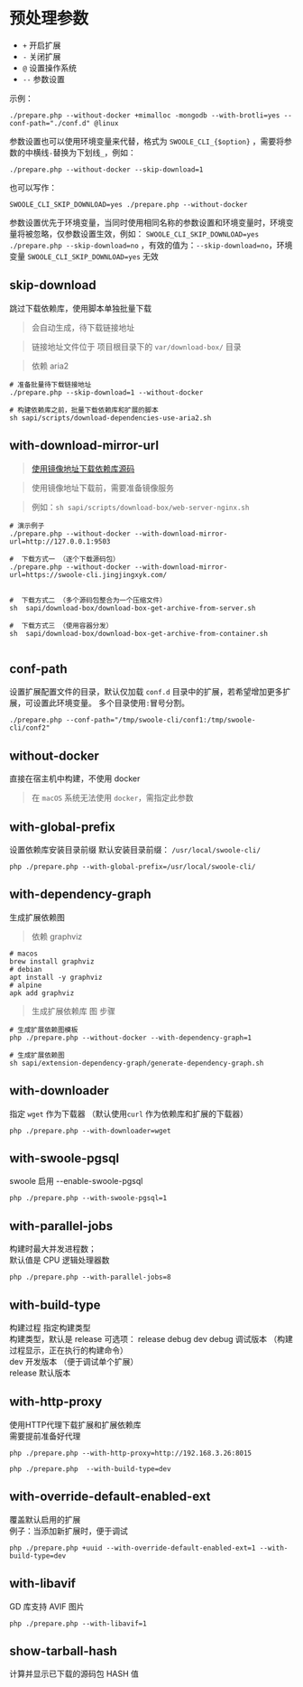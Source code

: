 预处理参数
=====

* `+` 开启扩展
* `-` 关闭扩展
* `@` 设置操作系统
* `--` 参数设置

示例：

```shell
./prepare.php --without-docker +mimalloc -mongodb --with-brotli=yes --conf-path="./conf.d" @linux
```

参数设置也可以使用环境变量来代替，格式为 `SWOOLE_CLI_{$option}`
，需要将参数的中横线`-`替换为下划线`_`，例如：

```shell
./prepare.php --without-docker --skip-download=1
```

也可以写作：

```shell
SWOOLE_CLI_SKIP_DOWNLOAD=yes ./prepare.php --without-docker
```

>
参数设置优先于环境变量，当同时使用相同名称的参数设置和环境变量时，环境变量将被忽略，仅参数设置生效，例如：
`SWOOLE_CLI_SKIP_DOWNLOAD=yes ./prepare.php --skip-download=no`
，有效的值为：`--skip-download=no`，环境变量 `SWOOLE_CLI_SKIP_DOWNLOAD=yes` 无效


skip-download
----
跳过下载依赖库，使用脚本单独批量下载


> 会自动生成，待下载链接地址

> 链接地址文件位于 项目根目录下的 `var/download-box/` 目录

> 依赖 aria2

```shell
# 准备批量待下载链接地址
./prepare.php --skip-download=1 --without-docker

# 构建依赖库之前，批量下载依赖库和扩展的脚本
sh sapi/scripts/download-dependencies-use-aria2.sh

```

with-download-mirror-url
----

> [使用镜像地址下载依赖库源码](/sapi/download-box/README.md)

> 使用镜像地址下载前，需要准备镜像服务

> 例如：`sh sapi/scripts/download-box/web-server-nginx.sh`

```shell
# 演示例子
./prepare.php --without-docker --with-download-mirror-url=http://127.0.0.1:9503

#  下载方式一 （逐个下载源码包）
./prepare.php --without-docker --with-download-mirror-url=https://swoole-cli.jingjingxyk.com/


#  下载方式二 （多个源码包整合为一个压缩文件）
sh  sapi/download-box/download-box-get-archive-from-server.sh

#  下载方式三 （使用容器分发）
sh  sapi/download-box/download-box-get-archive-from-container.sh


```

conf-path
----
设置扩展配置文件的目录，默认仅加载 `conf.d` 目录中的扩展，若希望增加更多扩展，可设置此环境变量。
多个目录使用`:`冒号分割。

```shell
./prepare.php --conf-path="/tmp/swoole-cli/conf1:/tmp/swoole-cli/conf2"
```

without-docker
----
直接在宿主机中构建，不使用 docker

> 在 `macOS` 系统无法使用 `docker`，需指定此参数

with-global-prefix
----
设置依赖库安装目录前缀
默认安装目录前缀： `/usr/local/swoole-cli/`

```shell
php ./prepare.php --with-global-prefix=/usr/local/swoole-cli/
```

with-dependency-graph
----
生成扩展依赖图

> 依赖 graphviz

```shell
# macos
brew install graphviz
# debian
apt install -y graphviz
# alpine
apk add graphviz
```

> 生成扩展依赖库 图 步骤

```shell
# 生成扩展依赖图模板
php ./prepare.php --without-docker --with-dependency-graph=1

# 生成扩展依赖图
sh sapi/extension-dependency-graph/generate-dependency-graph.sh

```

with-downloader
----
指定 `wget` 作为下载器 （默认使用`curl` 作为依赖库和扩展的下载器）

```shell
php ./prepare.php --with-downloader=wget
```

with-swoole-pgsql
----
swoole 启用 --enable-swoole-pgsql

```shell
php ./prepare.php --with-swoole-pgsql=1
```

with-parallel-jobs
----
构建时最大并发进程数；<br/>
默认值是 CPU 逻辑处理器数

```shell
php ./prepare.php --with-parallel-jobs=8
```

with-build-type
----
构建过程 指定构建类型<br/>
构建类型，默认是 release
可选项： release debug dev
debug 调试版本 （构建过程显示，正在执行的构建命令）<br/>
dev 开发版本 （便于调试单个扩展）<br/>
release 默认版本<br/>

with-http-proxy
----
使用HTTP代理下载扩展和扩展依赖库<br/>
需要提前准备好代理

```shell
php ./prepare.php --with-http-proxy=http://192.168.3.26:8015
```

```shell
php ./prepare.php  --with-build-type=dev
```

with-override-default-enabled-ext
----
覆盖默认启用的扩展<br/>
例子：当添加新扩展时，便于调试

```shell
php ./prepare.php +uuid --with-override-default-enabled-ext=1 --with-build-type=dev
```

with-libavif
---
GD 库支持 AVIF 图片

```shell
php ./prepare.php --with-libavif=1
```

show-tarball-hash
----
计算并显示已下载的源码包 HASH 值

